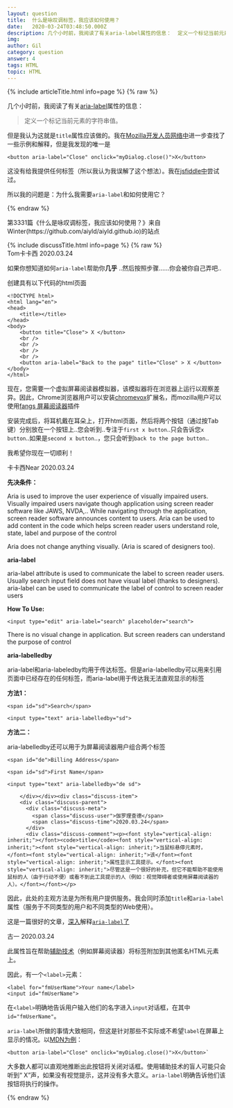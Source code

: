 ```yaml
---
layout: question
title:  什么是咏叹调标签，我应该如何使用？
date:   2020-03-24T03:48:50.000Z
description: 几个小时前，我阅读了有关aria-label属性的信息：  定义一个标记当前元素的字符串值。但是我认为这就是title属性应该做的。我在Moz...
img: 
author: Gil
category: question
answer: 4
tags: HTML
topic: HTML
---
```

<div class="article-root">
  <div class="article">
    {% include articleTitle.html info=page %}
    {% raw %}
    <div class="article-content"><p><font style="vertical-align: inherit;"><font style="vertical-align: inherit;">几个小时前，我阅读了有关</font></font><a href="https://www.w3.org/WAI/PF/aria-1.1/states_and_properties#aria-label" rel="noreferrer"><font style="vertical-align: inherit;"><font style="vertical-align: inherit;">aria-label</font></font></a><font style="vertical-align: inherit;"><font style="vertical-align: inherit;">属性的信息：</font></font></p>

<blockquote>
  <p><font style="vertical-align: inherit;"><font style="vertical-align: inherit;">定义一个标记当前元素的字符串值。</font></font></p>
</blockquote>

<p><font style="vertical-align: inherit;"><font style="vertical-align: inherit;">但是我认为这就是</font></font><code>title</code><font style="vertical-align: inherit;"><font style="vertical-align: inherit;">属性应该做的。</font><font style="vertical-align: inherit;">我在</font></font><a href="https://developer.mozilla.org/en-US/docs/Web/Accessibility/ARIA/ARIA_Techniques/Using_the_aria-label_attribute" rel="noreferrer"><font style="vertical-align: inherit;"><font style="vertical-align: inherit;">Mozilla开发人员网络中</font></font></a><font style="vertical-align: inherit;"><font style="vertical-align: inherit;">进一步查找了</font><font style="vertical-align: inherit;">一些示例和解释，但是我发现的唯一是</font></font></p>

<pre><code>&lt;button aria-label="Close" onclick="myDialog.close()"&gt;X&lt;/button&gt;
</code></pre>

<p><font style="vertical-align: inherit;"><font style="vertical-align: inherit;">这没有给我提供任何标签（所以我认为我误解了这个想法）。</font><font style="vertical-align: inherit;">我在</font></font><a href="http://jsfiddle.net/KhgPa/" rel="noreferrer"><font style="vertical-align: inherit;"><font style="vertical-align: inherit;">jsfiddle中</font></font></a><font style="vertical-align: inherit;"><font style="vertical-align: inherit;">尝试过</font><font style="vertical-align: inherit;">。</font></font></p>

<p><font style="vertical-align: inherit;"><font style="vertical-align: inherit;">所以我的问题是：为什么我需要</font></font><code>aria-label</code><font style="vertical-align: inherit;"><font style="vertical-align: inherit;">和如何使用它？</font></font></p></div>
    {% endraw %}
  </div>
  <p class="winter_mark">第3331篇《什么是咏叹调标签，我应该如何使用？》来自Winter(https://github.com/aiyld/aiyld.github.io)的站点</p>
  <div class="discuss-wrapper">
    {% include discussTitle.html info=page %}
    {% raw %}
    <div class="discuss-item">
        <div class="discuss-parent">
          <div class="discuss-meta">
            <span class="discuss-user">Tom卡卡西</span>
            <span class="discuss-time">2020.03.24</span>
          </div>
          <div class="discuss-comment"><p><font style="vertical-align: inherit;"><font style="vertical-align: inherit;">如果你想知道如何</font></font><code>aria-label</code><font style="vertical-align: inherit;"><font style="vertical-align: inherit;">帮助你</font></font><strong><font style="vertical-align: inherit;"><font style="vertical-align: inherit;">几乎</font></font></strong><font style="vertical-align: inherit;"><font style="vertical-align: inherit;"> ..然后按照步骤......你会被你自己弄吧..</font></font></p>

<p><font style="vertical-align: inherit;"><font style="vertical-align: inherit;">创建具有以下代码的html页面</font></font></p>

<pre><code>&lt;!DOCTYPE html&gt;<font></font>
&lt;html lang="en"&gt;<font></font>
&lt;head&gt;<font></font>
    &lt;title&gt;&lt;/title&gt;<font></font>
&lt;/head&gt;<font></font>
&lt;body&gt;<font></font>
    &lt;button title="Close"&gt; X &lt;/button&gt;<font></font>
    &lt;br /&gt;<font></font>
    &lt;br /&gt;<font></font>
    &lt;br /&gt;<font></font>
    &lt;br /&gt;<font></font>
    &lt;button aria-label="Back to the page" title="Close" &gt; X &lt;/button&gt;<font></font>
&lt;/body&gt;<font></font>
&lt;/html&gt;<font></font>
</code></pre>

<p><font style="vertical-align: inherit;"><font style="vertical-align: inherit;">现在，您需要一个虚拟屏幕阅读器模拟器，该模拟器将在浏览器上运行以观察差异。</font><font style="vertical-align: inherit;">因此，Chrome浏览器用户可以安装</font></font><a href="https://chrome.google.com/webstore/detail/chromevox/kgejglhpjiefppelpmljglcjbhoiplfn" rel="noreferrer"><font style="vertical-align: inherit;"><font style="vertical-align: inherit;">chromevox</font></font></a><font style="vertical-align: inherit;"><font style="vertical-align: inherit;">扩展名，而mozilla用户可以使用</font><a href="https://chrome.google.com/webstore/detail/chromevox/kgejglhpjiefppelpmljglcjbhoiplfn" rel="noreferrer"><font style="vertical-align: inherit;">fangs </font></a></font><a href="https://addons.mozilla.org/en-US/firefox/addon/fangs-screen-reader-emulator/" rel="noreferrer"><font style="vertical-align: inherit;"><font style="vertical-align: inherit;">屏幕阅读器</font></font></a><font style="vertical-align: inherit;"><font style="vertical-align: inherit;">插件</font></font></p>

<p><font style="vertical-align: inherit;"><font style="vertical-align: inherit;">安装完成后，将耳机戴在耳朵上，打开html页面，然后将两个按钮（通过按Tab键）分别放在一个按钮上..您会听到..专注于</font></font><code>first x button</code><font style="vertical-align: inherit;"><font style="vertical-align: inherit;">..只会告诉您</font></font><code>x button</code><font style="vertical-align: inherit;"><font style="vertical-align: inherit;">..如果是</font></font><code>second x button</code><font style="vertical-align: inherit;"><font style="vertical-align: inherit;">..，您只会听到</font></font><code>back to the page button</code><font style="vertical-align: inherit;"><font style="vertical-align: inherit;">..</font></font></p>

<p><font style="vertical-align: inherit;"><font style="vertical-align: inherit;">我希望你现在一切顺利！</font></font></p></div>
        </div></div><div class="discuss-item">
        <div class="discuss-parent">
          <div class="discuss-meta">
            <span class="discuss-user">卡卡西Near</span>
            <span class="discuss-time">2020.03.24</span>
          </div>
          <div class="discuss-comment"><p><strong><font style="vertical-align: inherit;"><font style="vertical-align: inherit;">先决条件：</font></font></strong> </p>

<p>Aria is used to improve the user experience of visually impaired users. Visually impaired users navigate though application using screen reader software like JAWS, NVDA,.. While navigating through the application, screen reader software announces content to users. Aria can be used to add content in the code which helps screen reader users understand role, state, label and purpose of the control</p>

<p>Aria does not change anything visually. (Aria is scared of designers too).</p>

<p><strong>aria-label</strong></p>

<p>aria-label attribute is used to communicate the label to screen reader users. Usually search input field does not have visual label (thanks to designers). aria-label can be used to communicate the label of control to screen reader users</p>

<p><strong>How To Use:</strong></p>

<pre><code>&lt;input type="edit" aria-label="search" placeholder="search"&gt;
</code></pre>

<p>There is no visual change in application. But screen readers can understand the purpose of control</p>

<p><strong>aria-labelledby</strong></p>

<p><font style="vertical-align: inherit;"><font style="vertical-align: inherit;">aria-label和aria-labeledby均用于传达标签。</font><font style="vertical-align: inherit;">但是aria-labelledby可以用来引用页面中已经存在的任何标签，而aria-label用于传达我无法直观显示的标签</font></font></p>

<p><strong><font style="vertical-align: inherit;"><font style="vertical-align: inherit;">方法1：</font></font></strong></p>

<pre><code>&lt;span id="sd"&gt;Search&lt;/span&gt;<font></font>
<font></font>
&lt;input type="text" aria-labelledby="sd"&gt;<font></font>
</code></pre>

<p><strong><font style="vertical-align: inherit;"><font style="vertical-align: inherit;">方法二：</font></font></strong></p>

<p><font style="vertical-align: inherit;"><font style="vertical-align: inherit;">aria-labelledby还可以用于为屏幕阅读器用户组合两个标签</font></font></p>

<pre><code>&lt;span id="de"&gt;Billing Address&lt;/span&gt;<font></font>
<font></font>
&lt;span id="sd"&gt;First Name&lt;/span&gt;<font></font>
<font></font>
&lt;input type="text" aria-labelledby="de sd"&gt;<font></font>
</code></pre></div>
        </div></div><div class="discuss-item">
        <div class="discuss-parent">
          <div class="discuss-meta">
            <span class="discuss-user">伽罗理查德</span>
            <span class="discuss-time">2020.03.24</span>
          </div>
          <div class="discuss-comment"><p><font style="vertical-align: inherit;"></font><code>title</code><font style="vertical-align: inherit;"><font style="vertical-align: inherit;">当鼠标悬停元素时，</font><font style="vertical-align: inherit;">该</font><font style="vertical-align: inherit;">属性显示工具提示。</font><font style="vertical-align: inherit;">尽管这是一个很好的补充，但它不能帮助不能使用鼠标的人（由于行动不便）或看不到此工具提示的人（例如：视觉障碍者或使用屏幕阅读器的人）。</font></font></p>

<p><font style="vertical-align: inherit;"><font style="vertical-align: inherit;">因此，此处的主观方法是为所有用户提供服务。</font><font style="vertical-align: inherit;">我会同时添加</font></font><code>title</code><font style="vertical-align: inherit;"><font style="vertical-align: inherit;">和</font></font><code>aria-label</code><font style="vertical-align: inherit;"><font style="vertical-align: inherit;">属性（服务于不同类型的用户和不同类型的Web使用）。</font></font></p>

<p><font style="vertical-align: inherit;"><font style="vertical-align: inherit;">这是一篇很好的文章，</font><a href="https://www.aditus.io/aria/aria-label/" rel="nofollow noreferrer"><font style="vertical-align: inherit;">深入</font></a><font style="vertical-align: inherit;">解释</font></font><a href="https://www.aditus.io/aria/aria-label/" rel="nofollow noreferrer"><code>aria-label</code><font style="vertical-align: inherit;"><font style="vertical-align: inherit;">了</font></font></a></p></div>
        </div></div><div class="discuss-item">
        <div class="discuss-parent">
          <div class="discuss-meta">
            <span class="discuss-user">古一</span>
            <span class="discuss-time">2020.03.24</span>
          </div>
          <div class="discuss-comment"><p><font style="vertical-align: inherit;"><font style="vertical-align: inherit;">此属性旨在帮助</font></font><a href="http://en.wikipedia.org/wiki/Assistive_technology" rel="noreferrer"><font style="vertical-align: inherit;"><font style="vertical-align: inherit;">辅助技术</font></font></a><font style="vertical-align: inherit;"><font style="vertical-align: inherit;">（例如屏幕阅读器）将标签附加到其他匿名HTML元素上。</font></font></p>

<p><font style="vertical-align: inherit;"><font style="vertical-align: inherit;">因此，有一个</font></font><code>&lt;label&gt;</code><font style="vertical-align: inherit;"><font style="vertical-align: inherit;">元素：</font></font></p>

<pre><code>&lt;label for="fmUserName"&gt;Your name&lt;/label&gt;<font></font>
&lt;input id="fmUserName"&gt;<font></font>
</code></pre>

<p><font style="vertical-align: inherit;"><font style="vertical-align: inherit;">在</font></font><code>&lt;label&gt;</code><font style="vertical-align: inherit;"><font style="vertical-align: inherit;">明确地告诉用户输入他们的名字进入</font></font><code>input</code><font style="vertical-align: inherit;"><font style="vertical-align: inherit;">对话框，在其中</font></font><code>id="fmUserName"</code><font style="vertical-align: inherit;"><font style="vertical-align: inherit;">。</font></font></p>

<p><code>aria-label</code><font style="vertical-align: inherit;"><font style="vertical-align: inherit;">所做的事情大致相同，但这是针对那些不实际或不希望</font></font><code>label</code><font style="vertical-align: inherit;"><font style="vertical-align: inherit;">在屏幕上显示的情况。</font><font style="vertical-align: inherit;">以</font></font><a href="https://developer.mozilla.org/en-US/docs/Web/Accessibility/ARIA/ARIA_Techniques/Using_the_aria-label_attribute" rel="noreferrer"><font style="vertical-align: inherit;"><font style="vertical-align: inherit;">MDN为例</font></font></a><font style="vertical-align: inherit;"><font style="vertical-align: inherit;">：</font></font></p>

<pre><code>&lt;button aria-label="Close" onclick="myDialog.close()"&gt;X&lt;/button&gt;`
</code></pre>

<p><font style="vertical-align: inherit;"><font style="vertical-align: inherit;">大多数人都可以直观地推断出此按钮将关闭对话框。</font><font style="vertical-align: inherit;">使用辅助技术的盲人可能只会听到“ X”声，如果没有视觉提示，这并没有多大意义。</font></font><code>aria-label</code><font style="vertical-align: inherit;"><font style="vertical-align: inherit;">明确告诉他们该按钮将执行的操作。</font></font></p></div>
        </div></div>
    {% endraw %}
  </div>
<div>
